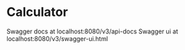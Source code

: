 # Calculator

Swagger docs at localhost:8080/v3/api-docs
Swagger ui at localhost:8080/v3/swagger-ui.html
